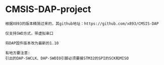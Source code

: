 # CMSIS-DAP-project
	根据X893的版本精简过来的，其github地址：https://github.com/x893/CMSIS-DAP
	
	仅支持SWD方式，带虚拟串口
	
	将DAP固件版本改为最新的1.10
	
	有地方要注意:
	引出的DAP-SWCLK、DAP-SWDIO引脚必须要接STM32的SPI的SCK和MISO

